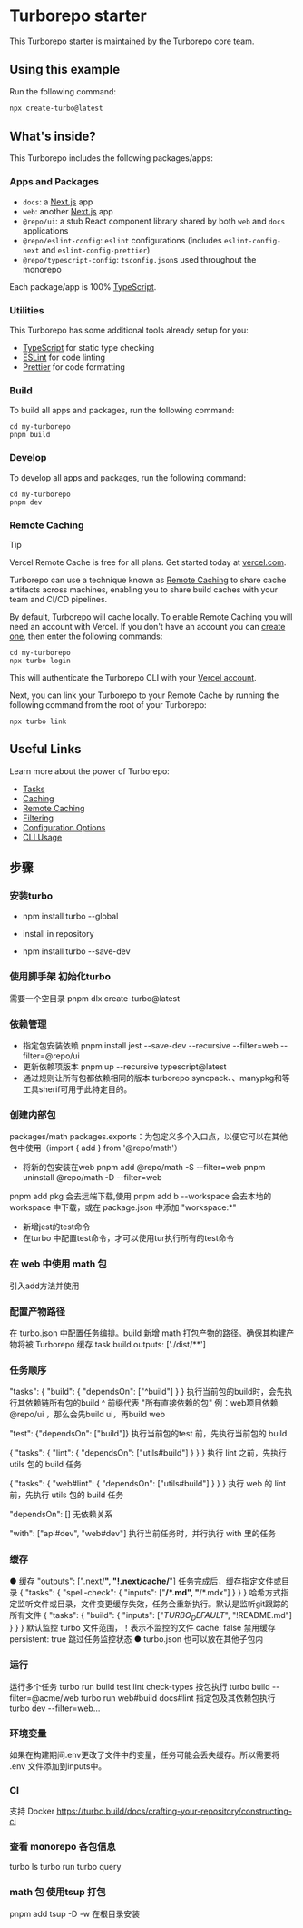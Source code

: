 # Turborepo starter

This Turborepo starter is maintained by the Turborepo core team.

## Using this example

Run the following command:

```sh
npx create-turbo@latest
```

## What's inside?

This Turborepo includes the following packages/apps:

### Apps and Packages

- `docs`: a [Next.js](https://nextjs.org/) app
- `web`: another [Next.js](https://nextjs.org/) app
- `@repo/ui`: a stub React component library shared by both `web` and `docs` applications
- `@repo/eslint-config`: `eslint` configurations (includes `eslint-config-next` and `eslint-config-prettier`)
- `@repo/typescript-config`: `tsconfig.json`s used throughout the monorepo

Each package/app is 100% [TypeScript](https://www.typescriptlang.org/).

### Utilities

This Turborepo has some additional tools already setup for you:

- [TypeScript](https://www.typescriptlang.org/) for static type checking
- [ESLint](https://eslint.org/) for code linting
- [Prettier](https://prettier.io) for code formatting

### Build

To build all apps and packages, run the following command:

```
cd my-turborepo
pnpm build
```

### Develop

To develop all apps and packages, run the following command:

```
cd my-turborepo
pnpm dev
```

### Remote Caching

> [!TIP]
> Vercel Remote Cache is free for all plans. Get started today at [vercel.com](https://vercel.com/signup?/signup?utm_source=remote-cache-sdk&utm_campaign=free_remote_cache).

Turborepo can use a technique known as [Remote Caching](https://turbo.build/docs/core-concepts/remote-caching) to share cache artifacts across machines, enabling you to share build caches with your team and CI/CD pipelines.

By default, Turborepo will cache locally. To enable Remote Caching you will need an account with Vercel. If you don't have an account you can [create one](https://vercel.com/signup?utm_source=turborepo-examples), then enter the following commands:

```
cd my-turborepo
npx turbo login
```

This will authenticate the Turborepo CLI with your [Vercel account](https://vercel.com/docs/concepts/personal-accounts/overview).

Next, you can link your Turborepo to your Remote Cache by running the following command from the root of your Turborepo:

```
npx turbo link
```

## Useful Links

Learn more about the power of Turborepo:

- [Tasks](https://turbo.build/docs/core-concepts/monorepos/running-tasks)
- [Caching](https://turbo.build/docs/core-concepts/caching)
- [Remote Caching](https://turbo.build/docs/core-concepts/remote-caching)
- [Filtering](https://turbo.build/docs/core-concepts/monorepos/filtering)
- [Configuration Options](https://turbo.build/docs/reference/configuration)
- [CLI Usage](https://turbo.build/docs/reference/command-line-reference)

## 步骤

### 安装turbo
- npm install turbo --global
* install in repository
- npm install turbo --save-dev
### 使用脚手架 初始化turbo
需要一个空目录
pnpm dlx create-turbo@latest
### 依赖管理
- 指定包安装依赖
pnpm install jest --save-dev --recursive --filter=web --filter=@repo/ui
- 更新依赖项版本
pnpm up --recursive typescript@latest
- 通过规则让所有包都依赖相同的版本
turborepo syncpack、、manypkg和等工具sherif可用于此特定目的。
### 创建内部包
packages/math
packages.exports：为包定义多个入口点，以便它可以在其他包中使用（import { add } from '@repo/math'）
- 将新的包安装在web
pnpm add @repo/math -S --filter=web
pnpm uninstall @repo/math -D --filter=web

pnpm add pkg 会去远端下载,使用 pnpm add b --workspace 会去本地的 workspace 中下载，或在 package.json 中添加 "workspace:*"

- 新增jest的test命令
- 在turbo 中配置test命令，才可以使用tur执行所有的test命令

### 在 web 中使用 math 包
引入add方法并使用
### 配置产物路径
在 turbo.json 中配置任务编排。build 新增 math 打包产物的路径。确保其构建产物将被 Turborepo 缓存
task.build.outputs: ['./dist/**']
### 任务顺序
"tasks": { "build": { "dependsOn": ["^build"]  } }
执行当前包的build时，会先执行其依赖链所有包的build
^ 前缀代表 "所有直接依赖的包"
例：web项目依赖 @repo/ui ，那么会先build ui，再build web

"test": {"dependsOn": ["build"]}
执行当前包的test 前，先执行当前包的 build

{ "tasks": { "lint": { "dependsOn": ["utils#build"] } } }
执行 lint 之前，先执行 utils 包的 build 任务

{ "tasks": { "web#lint": { "dependsOn": ["utils#build"] } } }
执行 web 的 lint 前，先执行 utils 包的 build 任务

"dependsOn": [] 
无依赖关系

"with": ["api#dev", "web#dev"]
执行当前任务时，并行执行 with 里的任务

### 缓存
● 缓存
"outputs": [".next/**", "!.next/cache/**"] 
任务完成后，缓存指定文件或目录
{ "tasks": { "spell-check": { "inputs": ["**/*.md", "**/*.mdx"] } } } 
哈希方式指定监听文件或目录，文件变更缓存失效，任务会重新执行。默认是监听git跟踪的所有文件
{ "tasks": { "build": { "inputs": ["$TURBO_DEFAULT$", "!README.md"] } } }
默认监控 turbo 文件范围，！表示不监控的文件
cache: false
禁用缓存
persistent: true
跳过任务监控状态
● turbo.json
也可以放在其他子包内

### 运行
运行多个任务
turbo run build test lint check-types
按包执行
turbo build --filter=@acme/web
turbo run web#build docs#lint
指定包及其依赖包执行
turbo dev --filter=web...


### 环境变量
如果在构建期间.env更改了文件中的变量，任务可能会丢失缓存。所以需要将 .env 文件添加到inputs中。

### CI 
支持 Docker
https://turbo.build/docs/crafting-your-repository/constructing-ci

### 查看 monorepo 各包信息
turbo ls
turbo run
turbo query

### math 包 使用tsup 打包
pnpm add tsup -D -w 在根目录安装